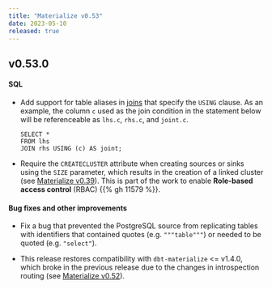 ```yaml
---
title: "Materialize v0.53"
date: 2023-05-10
released: true
---
```


## v0.53.0

#### SQL

* Add support for table aliases in [joins](https://materialize.com/docs/transform-data/join/)
  that specify the `USING` clause. As an example, the column `c` used as the
  join condition in the statement below will be referenceable as `lhs.c`,
  `rhs.c`, and `joint.c`.

  ```mzsql
  SELECT *
  FROM lhs
  JOIN rhs USING (c) AS joint;
  ```

* Require the `CREATECLUSTER` attribute when creating sources or sinks using the
  `SIZE` parameter, which results in the creation of a linked cluster (see
  [Materialize v0.39](../v0.39)). This is part of the work to enable **Role-based
  access control** (RBAC) {{% gh 11579 %}}.

#### Bug fixes and other improvements

* Fix a bug that prevented the PostgreSQL source from replicating tables with
  identifiers that contained quotes (e.g. `"""table"""`) or needed to be
  quoted (e.g. `"select"`).

* This release restores compatibility with `dbt-materialize` <= v1.4.0, which
  broke in the previous release due to the changes in introspection routing
  (see [Materialize v0.52](../v0.52)).
